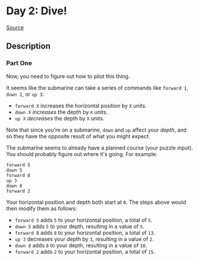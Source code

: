 # Day 2: Dive!

[Source](https://adventofcode.com/2021/day/2)

## Description

### Part One

Now, you need to figure out how to <span title="Tank, I need a pilot program for a B212 helicopter.">pilot this thing</span>.

It seems like the submarine can take a series of commands like `forward 1`, `down 2`, or `up 3`:

* `forward X` increases the horizontal position by `X` units.
* `down X` _increases_ the depth by `X` units.
* `up X` _decreases_ the depth by `X` units.

Note that since you're on a submarine, `down` and `up` affect your _depth_, and so they have the opposite result of what you might expect.

The submarine seems to already have a planned course (your puzzle input). You should probably figure out where it's going. For example:

    forward 5
    down 5
    forward 8
    up 3
    down 8
    forward 2

Your horizontal position and depth both start at `0`. The steps above would then modify them as follows:

* `forward 5` adds `5` to your horizontal position, a total of `5`.
* `down 5` adds `5` to your depth, resulting in a value of `5`.
* `forward 8` adds `8` to your horizontal position, a total of `13`.
* `up 3` decreases your depth by `3`, resulting in a value of `2`.
* `down 8` adds `8` to your depth, resulting in a value of `10`.
* `forward 2` adds `2` to your horizontal position, a total of `15`.

After following these instructions, you would have a horizontal position of `15` and a depth of `10`. (Multiplying these together produces _`150`_.)

Calculate the horizontal position and depth you would have after following the planned course. _What do you get if you multiply your final horizontal position by your final depth?_
